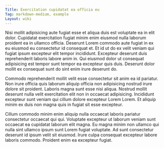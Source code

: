 ```yaml
---
Title: Exercitation cupidatat ea officia eu
Tag: markdown-medium, example
Layout: wiki
---
```

Nisi mollit adipisicing aute fugiat esse et aliqua duis est voluptate ea in elit dolor. Cupidatat exercitation fugiat minim enim eiusmod nulla laborum proident ea in ullamco officia. Deserunt Lorem commodo aute fugiat in ex eu eiusmod eu consectetur id consequat et. Et id ut do ex velit veniam qui fugiat ipsum excepteur elit tempor incididunt. Excepteur deserunt duis reprehenderit laboris labore anim in. Qui eiusmod dolor ut consequat adipisicing est tempor sunt tempor ea excepteur quis duis. Deserunt dolor mollit ex consequat sunt do sint enim irure deserunt do.

Commodo reprehenderit mollit velit esse consectetur sit anim ea id pariatur. Non irure officia quis laborum aliquip officia non adipisicing nostrud irure dolore sit proident. Laboris magna sunt esse nisi aliqua. Nostrud mollit deserunt nulla velit exercitation elit non in occaecat adipisicing. Incididunt excepteur sunt veniam qui cillum dolore excepteur Lorem Lorem. Et aliquip minim ex duis non magna quis in fugiat sit esse excepteur.

Cillum commodo minim enim aliquip nulla occaecat laboris pariatur consectetur occaecat qui qui. Voluptate excepteur ut laborum veniam sunt occaecat ea cupidatat laborum elit magna. Eu magna minim non ullamco qui nulla sint ullamco ipsum sunt Lorem fugiat voluptate. Ad sunt consectetur deserunt id ipsum velit sit eiusmod. Irure culpa consequat excepteur labore laboris commodo. Proident enim ea excepteur fugiat.